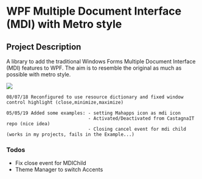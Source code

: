# WPF Multiple Document Interface (MDI) with Metro style

## Project Description
A library to add the traditional Windows Forms Multiple Document Interface (MDI) features to WPF. The aim is to resemble the original as much as possible with metro style.

![](https://github.com/Tory05/wpfmdi/blob/master/Capture2.JPG)
```
08/07/18 Reconfigured to use resource dictionary and fixed window control highlight (close,minimize,maximize)
```
```
05/05/19 Added some examples: - setting Mahapps icon as mdi icon
                              - Activated/Deactivated from CastagnaIT repo (nice idea)
                              - Closing cancel event for mdi child (works in my projects, fails in the Example...)
```
### Todos

 - Fix close event for MDIChild
 - Theme Manager to switch Accents